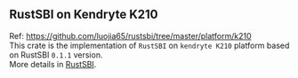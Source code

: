 ## RustSBI on Kendryte K210
Ref: https://github.com/luojia65/rustsbi/tree/master/platform/k210  
This crate is the implementation of `RustSBI` on `kendryte K210` platform based on RustSBI `0.1.1` version.  
More details in [RustSBI](https://github.com/luojia65/rustsbi).  

